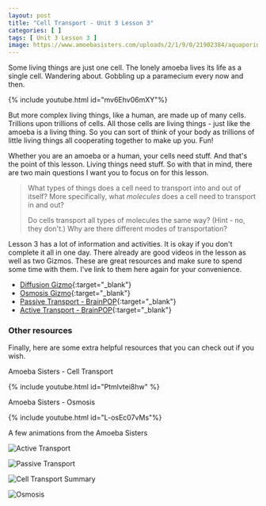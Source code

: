 ```yaml
---
layout: post
title: "Cell Transport - Unit 3 Lesson 3"
categories: [ ]
tags: [ Unit 3 Lesson 3 ]
image: https://www.amoebasisters.com/uploads/2/1/9/0/21902384/aquaporin-construction_orig.png
---
```


Some living things are just one cell. The lonely amoeba lives its life as a single cell. Wandering about. Gobbling up a paramecium every now and then.

{% include youtube.html id="mv6Ehv06mXY"%}

But more complex living things, like a human, are made up of many cells. Trillions upon trillions of cells. All those cells are living things - just like the amoeba is a living thing. So you can sort of think of your body as trillions of little living things all cooperating together to make up you. Fun!

Whether you are an amoeba or a human, your cells need stuff. And that's the point of this lesson. Living things need stuff. So with that in mind, there are two main questions I want you to focus on for this lesson.

> What types of things does a cell need to transport into and out of itself? More specifically, what *molecules* does a cell need to transport in and out?
>
> Do cells transport all types of molecules the same way? (Hint - no, they don't.) Why are there different modes of transportation?

Lesson 3 has a lot of information and activities. It is okay if you don't complete it all in one day. There already are good videos in the lesson as well as two Gizmos. These are great resources and make sure to spend some time with them. I've link to them here again for your convenience.

* [Diffusion Gizmo](http://www.connexus.com/external/gizmos/default.aspx?idMedia=70933){:target="_blank"}
* [Osmosis Gizmo](http://www.connexus.com/external/gizmos/default.aspx?idMedia=70940){:target="_blank"}
* [Passive Transport - BrainPOP](http://www.brainpop.com/user/loginDo.weml?dXNlcm5hbWU9Y29ubmVjdGlvbnNhY2FkZW15JnBhc3N3b3JkPXNjaG9vbCZ0YXJnZXRQYWdlPS9zY2llbmNlL2NlbGx1bGFybGlmZWFuZGdlbmV0aWNzL3Bhc3NpdmV0cmFuc3BvcnQv){:target="_blank"}
* [Active Transport - BrainPOP](http://www.brainpop.com/user/loginDo.weml?user=connectionsacademy&password=school&targetPage=/science/cellularlifeandgenetics/activetransport/zoom.weml){:target="_blank"}

### Other resources

Finally, here are some extra helpful resources that you can check out if you wish.

Amoeba Sisters - Cell Transport

{% include youtube.html id="Ptmlvtei8hw" %}

Amoeba Sisters - Osmosis

{% include youtube.html id="L-osEc07vMs"%}

A few animations from the Amoeba Sisters 

![Active Transport](https://www.amoebasisters.com/uploads/2/1/9/0/21902384/active-transport-gif_orig.gif)

![Passive Transport](https://www.amoebasisters.com/uploads/2/1/9/0/21902384/passive-transport-diffusion-gif_orig.gif)

![Cell Transport Summary](https://www.amoebasisters.com/uploads/2/1/9/0/21902384/cell-transport-gif_orig.gif)

![Osmosis](https://www.amoebasisters.com/uploads/2/1/9/0/21902384/passive-transport-osmosis-gif-v2_orig.gif)